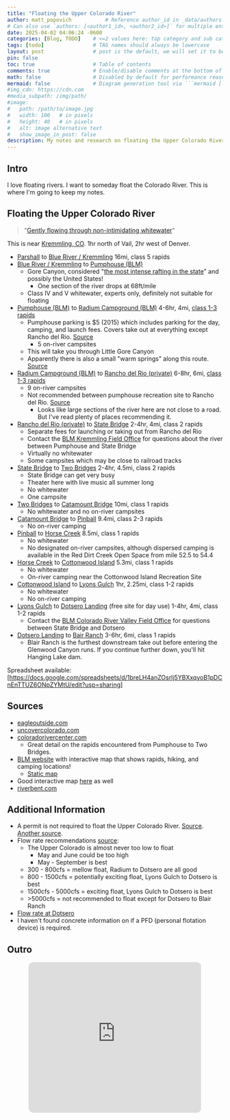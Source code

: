 ```yaml
---
title: "Floating the Upper Colorado River"
author: matt_popovich           # Reference author_id in _data/authors.yml
# Can also use `authors: [<author1_id>, <author2_id>]` for multiple entries
date: 2025-04-02 04:06:24 -0600
categories: [Blog, TODO]    # <=2 values here: top category and sub category
tags: [todo]                # TAG names should always be lowercase
layout: post                # post is the default, we will set it to be explicit
pin: false
toc: true                   # Table of contents
comments: true              # Enable/disable comments at the bottom of the post
math: false                 # Disabled by default for performance reasons
mermaid: false              # Diagram generation tool via ```mermaid [...]```
#img_cdn: https://cdn.com
#media_subpath: /img/path/
#image:
#   path: /path/to/image.jpg
#   width: 100   # in pixels
#   height: 40   # in pixels
#   alt: image alternative text
#   show_image_in_post: false
description: My notes and research on floating the Upper Colorado River
---
```


## Intro
I love floating rivers. I want to someday float the Colorado River. This is where I'm going to keep my notes.

## Floating the Upper Colorado River
> "[Gently flowing through non-intimidating whitewater](https://www.coloradodirectory.com/rafting/colorado.html)"

This is near [Kremmling, CO](https://maps.app.goo.gl/3pkzXU7WKAzZiZPK6). 1hr north of Vail, 2hr west of Denver.

* [Parshall](https://maps.app.goo.gl/FtmJsvWrq9KcmgZr5) to [Blue River / Kremmling](https://maps.app.goo.gl/rF4oEJxVkmzbqcqD7) 16mi, class 5 rapids
* [Blue River / Kremmling](https://maps.app.goo.gl/rF4oEJxVkmzbqcqD7) to [Pumphouse (BLM)](https://goo.gl/maps/NLFAk8tt1n1CJKvx9)
  * Gore Canyon, considered "[the most intense rafting in the state](https://www.coloradodirectory.com/rafting/colorado.html)" and possibly the United States!
    * One section of the river drops at 68ft/mile
  * Class IV and V whitewater, experts only, definitely not suitable for floating
* [Pumphouse (BLM)](https://goo.gl/maps/NLFAk8tt1n1CJKvx9) to [Radium Campground (BLM)](https://goo.gl/maps/vC11eaRzrzqjyz3F7) 4-6hr, 4mi, [class 1-3 rapids](https://www.coloradorivercenter.com/river-info.html)
  * Pumphouse parking is $5 (2015) which includes parking for the day, camping, and launch fees. Covers take out at everything except Rancho del Rio. [Source](https://www.coloradorivercenter.com/river-info.html)
    * 5 on-river campsites
  * This will take you through Little Gore Canyon
  * Apparently there is also a small "warm springs" along this route. [Source](https://riverbent.com/planning-an-upper-colorado-river-trip/)
* [Radium Campground (BLM)](https://goo.gl/maps/vC11eaRzrzqjyz3F7) to [Rancho del Rio (private)](https://goo.gl/maps/F5mtZjbWKhkXJEqr7) 6-8hr, 6mi, [class 1-3 rapids](https://www.coloradorivercenter.com/river-info.html)
  * 9 on-river campsites
  * Not recommended between pumphouse recreation site to Rancho del Rio. [Source](https://www.uncovercolorado.com/river-tubing-kayaking/colorado-river/)
    * Looks like large sections of the river here are not close to a road. But I've read plenty of places recommending it.
* [Rancho del Rio (private)](https://goo.gl/maps/F5mtZjbWKhkXJEqr7) to [State Bridge](https://maps.app.goo.gl/Q9txFexhBAQyDyJo9) 2-4hr, 4mi, class 2 rapids
  * Separate fees for launching or taking out from Rancho del Rio
  * Contact the [BLM Kremmling Field Office](https://www.blm.gov/office/kremmling-field-office) for questions about the river between Pumphouse and State Bridge
  * Virtually no whitewater
  * Some campsites which may be close to railroad tracks
* [State Bridge](https://maps.app.goo.gl/Q9txFexhBAQyDyJo9) to [Two Bridges](https://goo.gl/maps/H2r5ydQdfzCyMx6q8) 2-4hr, 4.5mi, class 2 rapids
  * State Bridge can get very busy
  * Theater here with live music all summer long
  * No whitewater
  * One campsite
* [Two Bridges](https://goo.gl/maps/H2r5ydQdfzCyMx6q8) to [Catamount Bridge](https://maps.app.goo.gl/NbpdPnYzdR32GeVz9) 10mi, class 1 rapids
  * No whitewater and no on-river campsites
* [Catamount Bridge](https://maps.app.goo.gl/NbpdPnYzdR32GeVz9) to [Pinball](https://maps.app.goo.gl/PTsJygM5uS5gf7kJ8) 9.4mi, class 2-3 rapids
  * No on-river camping
* [Pinball](https://maps.app.goo.gl/PTsJygM5uS5gf7kJ8) to [Horse Creek](https://maps.app.goo.gl/tMoYXWhGLhfyzzoc6) 8.5mi, class 1 rapids
  * No whitewater
  * No designated on-river campsites, although dispersed camping is available in the Red Dirt Creek Open Space from mile 52.5 to 54.4
* [Horse Creek](https://maps.app.goo.gl/tMoYXWhGLhfyzzoc6) to [Cottonwood Island](https://goo.gl/maps/pSjVNaH9tkaWRBC36) 5.3mi, class 1 rapids
  * No whitewater
  * On-river camping near the Cottonwood Island Recreation Site
* [Cottonwood Island](https://goo.gl/maps/pSjVNaH9tkaWRBC36) to [Lyons Gulch](https://goo.gl/maps/fyuAswo9CRnRpzyq7) 1hr, 2.25mi, class 1-2 rapids
  * No whitewater
  * No on-river camping
* [Lyons Gulch](https://goo.gl/maps/fyuAswo9CRnRpzyq7) to [Dotsero Landing](https://goo.gl/maps/8wo7XpydVvSV9DY3A) (free site for day use) 1-4hr, 4mi, class 1-2 rapids
  * Contact the [BLM Colorado River Valley Field Office](https://www.blm.gov/office/colorado-river-valley-field-office) for questions between State Bridge and Dotsero
* [Dotsero Landing](https://goo.gl/maps/8wo7XpydVvSV9DY3A) to [Bair Ranch](https://goo.gl/maps/N87LqLjckXfjR3y49) 3-6hr, 6mi, class 1 rapids
  * Blair Ranch is the furthest downstream take out before entering the Glenwood Canyon runs. If you continue further down, you'll hit Hanging Lake dam.

Spreadsheet available: [https://docs.google.com/spreadsheets/d/1breLH4anZOsrIj5YBXxqyoB1pDCnEnTTUZ6ONpZYMtU/edit?usp=sharing]

## Sources
* [eagleoutside.com](https://eagleoutside.com/explore/river/paddle/colorado-river-rafting/)
* [uncovercolorado.com](https://www.uncovercolorado.com/river-tubing-kayaking/colorado-river/)
* [coloradorivercenter.com](https://www.coloradorivercenter.com/river-info.html)
  * Great detail on the rapids encountered from Pumphouse to Two Bridges.
* [BLM website](https://www.blm.gov/visit/upper-colorado-river-recreation-area) with interactive map that shows rapids, hiking, and camping locations!
  * [Static map](https://www.blm.gov/documents/colorado/public-room/map/upper-colorado-river-special-recreation-management-area-map)
* Good interactive map [here](https://www.americanwhitewater.org/content/River/view/river-detail/378/map) as well
* [riverbent.com](https://riverbent.com/planning-an-upper-colorado-river-trip/)

## Additional Information
* A permit is not required to float the Upper Colorado River. [Source](https://www.riversports.com/blogs/4crs/5-river-trips-that-dont-require-a-permit). [Another source](https://riverbent.com/planning-an-upper-colorado-river-trip/).
* Flow rate recommendations [source](https://skiboulder.com/pages/where-to-go-tubing-upper-colorado-river):
  * The Upper Colorado is almost never too low to float
    * May and June could be too high
    * May - September is best
  * 300 - 800cfs = mellow float, Radium to Dotsero are all good
  * 800 - 1500cfs = potentially exciting float, Lyons Gulch to Dotsero is best
  * 1500cfs - 5000cfs = exciting float, Lyons Gulch to Dotsero is best
  * \>5000cfs = not recommended to float except for Dotsero to Blair Ranch
* [Flow rate at Dotsero](https://waterdata.usgs.gov/monitoring-location/09070500/#parameterCode=00060&period=P7D)
* I haven't found concrete information on if a PFD (personal flotation device) is required.

## Outro

<div style="text-align:center">
<iframe
style="border-radius:12px"
src="https://open.spotify.com/embed/playlist/1yYGOIYVmyaoDmjCvL2aT8?utm_source=generator"
width="80%"
height="352"
frameBorder="0"
allowfullscreen=""
allow="autoplay; clipboard-write; encrypted-media; fullscreen; picture-in-picture"
loading="lazy">
</iframe>
</div>

